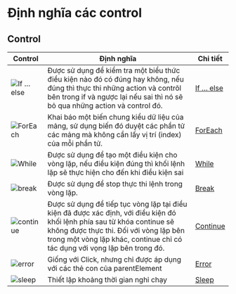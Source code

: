 # Định nghĩa các control 

## Control

| Control | Định nghĩa | Chi tiết |
| ------ | ------ | ------ |
| ![If … else](https://user-images.githubusercontent.com/105435351/196140896-9439dcdd-91bb-4877-a857-30caba8dc6c1.png) | Được sử dụng để kiểm tra một biểu thức điều kiện nào đó có đúng hay không, nếu đúng thì thực thi những action và contrõl bên trong if và ngược lại nếu sai thì nó sẽ bỏ qua những action và control đó. | [If … else](asc) |
| ![ForEach](https://user-images.githubusercontent.com/105435351/196141212-a3d02511-e00e-46c0-920f-06fd7864e45e.png) | Khai báo một biến chung kiểu dữ liệu của mảng, sử dụng biến đó duyệt các phần tử các mảng mà không cần lấy vị trí (index) của mỗi phần tử.  | [ForEach](asc) |
| ![While](https://user-images.githubusercontent.com/105435351/196141591-bd60de92-fe9f-4a3a-9bed-f2b15b593b31.png) | Được sử dụng để tạo một điều kiện cho vòng lặp, nếu điều kiện đúng thì khối lệnh lặp sẽ thực hiện cho đến khi điều kiện sai | [While](asc) |
| ![break](https://user-images.githubusercontent.com/105435351/196141921-e3900573-4e06-4aa2-865e-d208858485ab.png) | Được sử dụng để stop thực thi lệnh trong vòng lặp.  | [Break](asc) |
| ![continue](https://user-images.githubusercontent.com/105435351/196142130-ebc42f57-7b5e-4d3c-a5f5-e3ed7fdb6b2f.png) | Được sử dụng để tiếp tục vòng lặp tại điều kiện đã được xác định, với điều kiện đó khối lệnh phía sau từ khóa continue sẽ không được thực thi. Đối với vòng lặp bên trong một vòng lặp khác, continue chỉ có tác dụng với vọng lặp bên trong đó. | [Continue](asc) |
| ![error](https://user-images.githubusercontent.com/105435351/196142383-d6ac1aec-ee9f-43a7-85ed-7581e2e2205a.png) | Giống với Click, nhưng chỉ được áp dụng với các thẻ con của parentElement  | [Error](asc) |
| ![sleep](https://user-images.githubusercontent.com/105435351/196142737-7caaecfc-3343-40d2-a920-dda2bdcb9eef.png) | Thiết lập khoảng thời gian nghỉ chạy | [Sleep](asc)|



  

